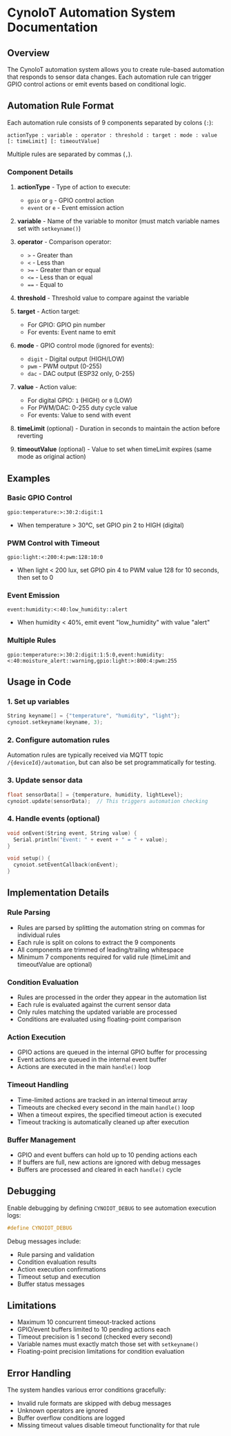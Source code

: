 # CynoIoT Automation System Documentation

## Overview

The CynoIoT automation system allows you to create rule-based automation that responds to sensor data changes. Each automation rule can trigger GPIO control actions or emit events based on conditional logic.

## Automation Rule Format

Each automation rule consists of 9 components separated by colons (`:`):

```
actionType : variable : operator : threshold : target : mode : value [: timeLimit] [: timeoutValue]
```

Multiple rules are separated by commas (`,`).

### Component Details

1. **actionType** - Type of action to execute:
   - `gpio` or `g` - GPIO control action
   - `event` or `e` - Event emission action

2. **variable** - Name of the variable to monitor (must match variable names set with `setkeyname()`)

3. **operator** - Comparison operator:
   - `>` - Greater than
   - `<` - Less than
   - `>=` - Greater than or equal
   - `<=` - Less than or equal
   - `==` - Equal to

4. **threshold** - Threshold value to compare against the variable

5. **target** - Action target:
   - For GPIO: GPIO pin number
   - For events: Event name to emit

6. **mode** - GPIO control mode (ignored for events):
   - `digit` - Digital output (HIGH/LOW)
   - `pwm` - PWM output (0-255)
   - `dac` - DAC output (ESP32 only, 0-255)

7. **value** - Action value:
   - For digital GPIO: `1` (HIGH) or `0` (LOW)
   - For PWM/DAC: 0-255 duty cycle value
   - For events: Value to send with event

8. **timeLimit** (optional) - Duration in seconds to maintain the action before reverting

9. **timeoutValue** (optional) - Value to set when timeLimit expires (same mode as original action)

## Examples

### Basic GPIO Control
```
gpio:temperature:>:30:2:digit:1
```
- When temperature > 30°C, set GPIO pin 2 to HIGH (digital)

### PWM Control with Timeout
```
gpio:light:<:200:4:pwm:128:10:0
```
- When light < 200 lux, set GPIO pin 4 to PWM value 128 for 10 seconds, then set to 0

### Event Emission
```
event:humidity:<:40:low_humidity::alert
```
- When humidity < 40%, emit event "low_humidity" with value "alert"

### Multiple Rules
```
gpio:temperature:>:30:2:digit:1:5:0,event:humidity:<:40:moisture_alert::warning,gpio:light:>:800:4:pwm:255
```

## Usage in Code

### 1. Set up variables
```cpp
String keyname[] = {"temperature", "humidity", "light"};
cynoiot.setkeyname(keyname, 3);
```

### 2. Configure automation rules
Automation rules are typically received via MQTT topic `/{deviceId}/automation`, but can also be set programmatically for testing.

### 3. Update sensor data
```cpp
float sensorData[] = {temperature, humidity, lightLevel};
cynoiot.update(sensorData);  // This triggers automation checking
```

### 4. Handle events (optional)
```cpp
void onEvent(String event, String value) {
  Serial.println("Event: " + event + " = " + value);
}

void setup() {
  cynoiot.setEventCallback(onEvent);
}
```

## Implementation Details

### Rule Parsing
- Rules are parsed by splitting the automation string on commas for individual rules
- Each rule is split on colons to extract the 9 components
- All components are trimmed of leading/trailing whitespace
- Minimum 7 components required for valid rule (timeLimit and timeoutValue are optional)

### Condition Evaluation
- Rules are processed in the order they appear in the automation list
- Each rule is evaluated against the current sensor data
- Only rules matching the updated variable are processed
- Conditions are evaluated using floating-point comparison

### Action Execution
- GPIO actions are queued in the internal GPIO buffer for processing
- Event actions are queued in the internal event buffer
- Actions are executed in the main `handle()` loop

### Timeout Handling
- Time-limited actions are tracked in an internal timeout array
- Timeouts are checked every second in the main `handle()` loop
- When a timeout expires, the specified timeout action is executed
- Timeout tracking is automatically cleaned up after execution

### Buffer Management
- GPIO and event buffers can hold up to 10 pending actions each
- If buffers are full, new actions are ignored with debug messages
- Buffers are processed and cleared in each `handle()` cycle

## Debugging

Enable debugging by defining `CYNOIOT_DEBUG` to see automation execution logs:

```cpp
#define CYNOIOT_DEBUG
```

Debug messages include:
- Rule parsing and validation
- Condition evaluation results
- Action execution confirmations
- Timeout setup and execution
- Buffer status messages

## Limitations

- Maximum 10 concurrent timeout-tracked actions
- GPIO/event buffers limited to 10 pending actions each
- Timeout precision is 1 second (checked every second)
- Variable names must exactly match those set with `setkeyname()`
- Floating-point precision limitations for condition evaluation

## Error Handling

The system handles various error conditions gracefully:
- Invalid rule formats are skipped with debug messages
- Unknown operators are ignored
- Buffer overflow conditions are logged
- Missing timeout values disable timeout functionality for that rule